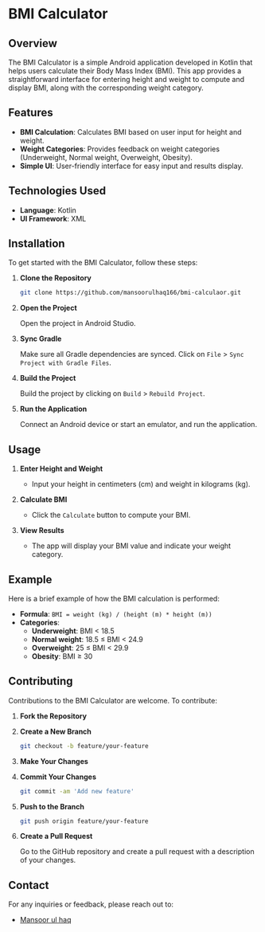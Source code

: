 # BMI Calculator

## Overview

The BMI Calculator is a simple Android application developed in Kotlin that helps users calculate their Body Mass Index (BMI). This app provides a straightforward interface for entering height and weight to compute and display BMI, along with the corresponding weight category.

## Features

- **BMI Calculation**: Calculates BMI based on user input for height and weight.
- **Weight Categories**: Provides feedback on weight categories (Underweight, Normal weight, Overweight, Obesity).
- **Simple UI**: User-friendly interface for easy input and results display.

## Technologies Used

- **Language**: Kotlin
- **UI Framework**: XML

## Installation

To get started with the BMI Calculator, follow these steps:

1. **Clone the Repository**

   ```bash
   git clone https://github.com/mansoorulhaq166/bmi-calculaor.git
   ```

2. **Open the Project**

   Open the project in Android Studio.

3. **Sync Gradle**

   Make sure all Gradle dependencies are synced. Click on `File` > `Sync Project with Gradle Files`.

4. **Build the Project**

   Build the project by clicking on `Build` > `Rebuild Project`.

5. **Run the Application**

   Connect an Android device or start an emulator, and run the application.

## Usage

1. **Enter Height and Weight**

   - Input your height in centimeters (cm) and weight in kilograms (kg).

2. **Calculate BMI**

   - Click the `Calculate` button to compute your BMI.

3. **View Results**

   - The app will display your BMI value and indicate your weight category.

## Example

Here is a brief example of how the BMI calculation is performed:

- **Formula**: `BMI = weight (kg) / (height (m) * height (m))`
- **Categories**:
  - **Underweight**: BMI < 18.5
  - **Normal weight**: 18.5 ≤ BMI < 24.9
  - **Overweight**: 25 ≤ BMI < 29.9
  - **Obesity**: BMI ≥ 30

## Contributing

Contributions to the BMI Calculator are welcome. To contribute:

1. **Fork the Repository**

2. **Create a New Branch**

   ```bash
   git checkout -b feature/your-feature
   ```

3. **Make Your Changes**

4. **Commit Your Changes**

   ```bash
   git commit -am 'Add new feature'
   ```

5. **Push to the Branch**

   ```bash
   git push origin feature/your-feature
   ```

6. **Create a Pull Request**

   Go to the GitHub repository and create a pull request with a description of your changes.

## Contact

For any inquiries or feedback, please reach out to:

-  [Mansoor ul haq](mailto:mansoorulhaq166@gmail.com)
